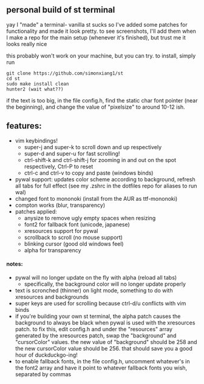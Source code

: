 ## personal build of st terminal

yay I "made" a terminal- vanilla st sucks so I've added some patches for functionality and made it look pretty. to see screenshots, I'll add them when I make a repo for the main setup (whenever it's finished), but trust me it looks really nice

this probably won't work on your machine, but you can try. to install, simply run 
```
git clone https://github.com/simonxiang1/st
cd st
sudo make install clean
hunter2 (wait what??)
```
if the text is too big, in the file config.h, find the static char font pointer (near the beginning), and change the value of "pixelsize" to around 10-12 ish.

## features:

- vim keybindings! 
  - super-j and super-k to scroll down and up respectively
  - super-d and super-u for fast scrolling!
  - ctrl-shift-k and ctrl-shift-j for zooming in and out on the spot respectively, Ctrl-P to reset
  - ctrl-c and ctrl-v to copy and paste (windows binds)
- pywal support: updates color scheme according to background, refresh all tabs for full effect (see my .zshrc in the dotfiles repo for aliases to run wal)
- changed font to mononoki (install from the AUR as ttf-mononoki)
- compton works (blur, transparency)
- patches applied:
  - anysize to remove ugly empty spaces when resizing
  - font2 for fallback font (unicode, japanese)
  - xresources support for pywal
  - scrollback to scroll (no mouse support)
  - blinking cursor (good old windows feel)
  - alpha for transparency

#### notes:
- pywal will no longer update on the fly with alpha (reload all tabs)
  - specifically, the background color will no longer update properly
- text is scronched (thinner) on light mode, something to do with xresources and backgrounds
- super keys are used for scrolling because ctrl-d/u conflicts with vim binds
- if you're building your own st terminal, the alpha patch causes the background to always be black when pywal is used with the xresources patch. to fix this, edit config.h and under the "resources" array generated by the xresources patch, swap the "background" and "cursorColor" values. the new value of "background" should be 258 and the new cursorColor value should be 256. that should save you a good hour of duckduckgo-ing!
- to enable fallback fonts, in the file config.h, uncomment whatever's in the font2 array and have it point to whatever fallback fonts you wish, separated by commas 
